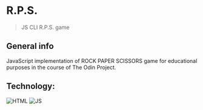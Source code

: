 # R.P.S.
> JS CLI R.P.S. game
## General info
JavaScript implementation of ROCK PAPER SCISSORS game for educational purposes in the course of The Odin Project.

## Technology:
![HTML](https://img.shields.io/badge/HTML-239120?style=for-the-badge&logo=html5&logoColor=white)
![JS](https://img.shields.io/badge/JavaScript-F7DF1E?style=for-the-badge&logo=javascript&logoColor=black)
